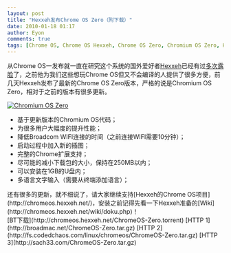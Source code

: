 ```yaml
---
layout: post
title: "Hexxeh发布Chrome OS Zero（附下载）"
date: 2010-01-18 01:17
author: Eyon
comments: true
tags: [Chrome OS, Chrome OS Hexxeh, Chrome OS Zero, Chromium OS Zero, Hexxeh]
---
```

从Chrome OS一发布就一直在研究这个系统的国外爱好者[Hexxeh](http://blog.hexxeh.net/)已经有过[多次露脸](http://www.chromi.org/?s=Hexxeh)了，之前他为我们这些想玩Chrome OS但又不会编译的人提供了很多方便，前几天Hexxeh发布了最新的Chrome OS Zero版本，严格的说是Chromium OS Zero，相对于之前的版本有很多更新。

<a href="http://img.chromi.org/2010/01/Chromium-OS-Zero.jpg">![](http://img.chromi.org/2010/01/Chromium-OS-Zero.jpg "Chromium OS Zero")</a>
<div id="_mcePaste">


*   基于更新版本的Chromium OS代码；
*   为很多用户大幅度的提升性能；
*   降低Broadcom WIFI连接的时间（之前连接WIFI需要10分钟）；
*   启动过程中加入新的插图；
*   完整的Chrome扩展支持；
*   尽可能的减小下载包的大小，保持在250MB以内；
*   可以安装在1GB的U盘内；
*   多语言文字输入（需要从终端添加语言）；
</div>
<div id="_mcePaste">还有很多的更新，就不细说了，请大家继续支持[Hexxeh的Chrome OS项目](http://chromeos.hexxeh.net/)，安装之前记得先看一下Hexxeh准备的[Wiki](http://chromeos.hexxeh.net/wiki/doku.php)！</div>
<div></div>
<div>[BT下载](http://chromeos.hexxeh.net/ChromeOS-Zero.torrent) [HTTP 1](http://broadmac.net/ChromeOS-Zero.tar.gz) [HTTP 2](http://fs.codedchaos.com/linux/chromeos/ChromeOS-Zero.tar.gz) [HTTP 3](http://sach33.com/ChromeOS-Zero.tar.gz)</div>

